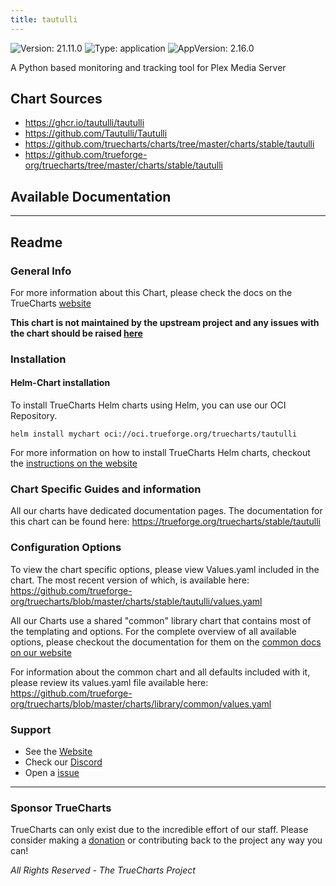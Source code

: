 ```yaml
---
title: tautulli
---
```


![Version: 21.11.0](https://img.shields.io/badge/Version-21.11.0-informational?style=flat-square) ![Type: application](https://img.shields.io/badge/Type-application-informational?style=flat-square) ![AppVersion: 2.16.0](https://img.shields.io/badge/AppVersion-2.16.0-informational?style=flat-square)

A Python based monitoring and tracking tool for Plex Media Server

## Chart Sources

- https://ghcr.io/tautulli/tautulli
- https://github.com/Tautulli/Tautulli
- https://github.com/truecharts/charts/tree/master/charts/stable/tautulli
- https://github.com/trueforge-org/truecharts/tree/master/charts/stable/tautulli

## Available Documentation



---

## Readme


### General Info

For more information about this Chart, please check the docs on the TrueCharts [website](https://trueforge.org/truecharts/stable/tautulli)

**This chart is not maintained by the upstream project and any issues with the chart should be raised [here](https://github.com/trueforge-org/truecharts/issues/new/choose)**

### Installation

#### Helm-Chart installation

To install TrueCharts Helm charts using Helm, you can use our OCI Repository.

`helm install mychart oci://oci.trueforge.org/truecharts/tautulli`

For more information on how to install TrueCharts Helm charts, checkout the [instructions on the website](https://trueforge.org/truecharts/guides/)

### Chart Specific Guides and information

All our charts have dedicated documentation pages.
The documentation for this chart can be found here:
https://trueforge.org/truecharts/stable/tautulli

### Configuration Options

To view the chart specific options, please view Values.yaml included in the chart.
The most recent version of which, is available here: https://github.com/trueforge-org/truecharts/blob/master/charts/stable/tautulli/values.yaml

All our Charts use a shared "common" library chart that contains most of the templating and options.
For the complete overview of all available options, please checkout the documentation for them on the [common docs on our website](https://trueforge.org/truecharts-common/)

For information about the common chart and all defaults included with it, please review its values.yaml file available here: https://github.com/trueforge-org/truecharts/blob/master/charts/library/common/values.yaml

### Support

- See the [Website](https://truecharts.org)
- Check our [Discord](https://discord.gg/tVsPTHWTtr)
- Open a [issue](https://github.com/trueforge-org/truecharts/issues/new/choose)

---

### Sponsor TrueCharts

TrueCharts can only exist due to the incredible effort of our staff.
Please consider making a [donation](https://trueforge.org/general/sponsor/) or contributing back to the project any way you can!

_All Rights Reserved - The TrueCharts Project_
